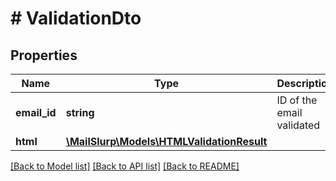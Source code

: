 # # ValidationDto

## Properties

Name | Type | Description | Notes
------------ | ------------- | ------------- | -------------
**email_id** | **string** | ID of the email validated | [optional] 
**html** | [**\MailSlurp\Models\HTMLValidationResult**](HTMLValidationResult.md) |  | [optional] 

[[Back to Model list]](../../README.md#documentation-for-models) [[Back to API list]](../../README.md#documentation-for-api-endpoints) [[Back to README]](../../README.md)


